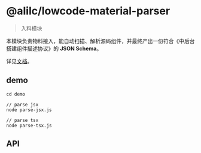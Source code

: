 # @alilc/lowcode-material-parser

> 入料模块

本模块负责物料接入，能自动扫描、解析源码组件，并最终产出一份符合《中后台搭建组件描述协议》的 **JSON Schema**。

详见[文档](https://lowcode-engine.cn/docV2/yhgcqb)。

## demo

```shell
cd demo

// parse jsx
node parse-jsx.js

// parse tsx
node parse-tsx.js

```

## API
